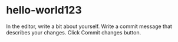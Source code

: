 # hello-world123
In the editor, write a bit about yourself.
Write a commit message that describes your changes.
Click Commit changes button.
